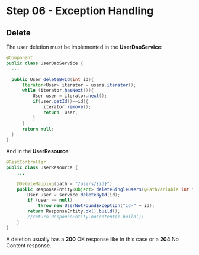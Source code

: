 # Step 06 - Exception Handling

## Delete

The user deletion must be implemented in the **UserDaoService**:

```java
@Component
public class UserDaoService {
  ...

  public User deleteById(int id){
      Iterator<User> iterator = users.iterator();
      while (iterator.hasNext()){
          User user = iterator.next();
          if(user.getId()==id){
              iterator.remove();
              return  user;
          }
      }
      return null;
  }
}
```
And in the **UserResource**:

```java
@RestController
public class UserResource {
    ...

    @DeleteMapping(path = "/users/{id}")
    public ResponseEntity<Object> deleteSingleUsers(@PathVariable int id){
        User user = service.deleteById(id);
        if (user == null)
            throw new UserNotFoundException("id-" + id);
        return ResponseEntity.ok().build();
        //return ResponseEntity.noContent().build();
    }
}
```

A deletion usually has a **200** OK response like in this case or a **204** No Content response.
